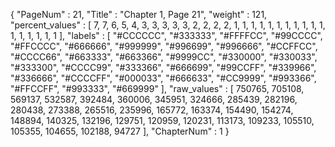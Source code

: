 {
  "PageNum" : 21,
  "Title" : "Chapter 1, Page 21",
  "weight" : 121,
  "percent_values" : [
    7,
    7,
    6,
    5,
    4,
    3,
    3,
    3,
    3,
    3,
    2,
    2,
    2,
    2,
    1,
    1,
    1,
    1,
    1,
    1,
    1,
    1,
    1,
    1,
    1,
    1,
    1,
    1,
    1,
    1,
    1
  ],
  "labels" : [
    "#CCCCCC",
    "#333333",
    "#FFFFCC",
    "#99CCCC",
    "#FFCCCC",
    "#666666",
    "#999999",
    "#996699",
    "#996666",
    "#CCFFCC",
    "#CCCC66",
    "#663333",
    "#663366",
    "#9999CC",
    "#330000",
    "#330033",
    "#333300",
    "#CCCC99",
    "#333366",
    "#666699",
    "#99CCFF",
    "#339966",
    "#336666",
    "#CCCCFF",
    "#000033",
    "#666633",
    "#CC9999",
    "#993366",
    "#FFCCFF",
    "#993333",
    "#669999"
  ],
  "raw_values" : [
    750765,
    705108,
    569137,
    532587,
    392484,
    360006,
    345951,
    324666,
    285439,
    282196,
    280438,
    273388,
    265516,
    235996,
    165772,
    163374,
    154490,
    154274,
    148894,
    140325,
    132196,
    129751,
    120959,
    120231,
    113173,
    109233,
    105510,
    105355,
    104655,
    102188,
    94727
  ],
  "ChapterNum" : 1
}
